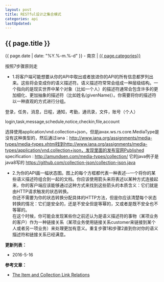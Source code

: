```yaml
---
layout: post
title: RESTful设计之集合模式
categories: api
lastUpdated: 
---
```


## {{ page.title }}

{{ page.date | date: "%Y.%-m.%-d" }} - 南京 | <a href="/archive#{{ page.categories }}">{{ page.categories}}</a>

按照7步骤原则走

* 1.将客户端可能想要从你的API中取出或者放进你的API的所有信息都罗列出来。这些将会变成你的语义描述符。语义描述符常常会组成一种层级结构。一个指向的是现实世界中某个对象（比如一个人）的描述符通常会包含许多的更加细化、更加抽象的描述符（比如姓名(givenName)）。你需要将你的描述符以一种直观的方式进行分组。

登录，任务，消息，日程，通知，考勤，通讯录，文件，账号（个人）

login,task,message,schedule,notice,checkin,file,account

选择使用application/vnd.collection+json，但是javax.ws.rs.core.MediaType是没有这种类型的，然后通过iana：http://www.iana.org/assignments/media-types/media-types.xhtml找到http://www.iana.org/assignments/media-types/application/vnd.collection+json，发现里面的发布官网Published specification :
  http://amundsen.com/media-types/collection/
它的java例子是java8写的
  https://github.com/collection-json/collection-json.java


* 2.为你的API画一幅状态图。图上的每个方框都代表一种表述--一个将你的某些语义描述符组合到一起的文档。你应该使用箭头来将表述以某种方式连接起来，你的客户端应该能够通过这种方式来找到这些箭头的本质含义：它们就是由HTTP请求触发的状态转换。  
你还不需要为你的状态转换分配具体的HTTP方法，但是你应该清楚每个状态转换的情况：它们是安全的，还是不安全但是等幂的，又或者是既不安全也不等幂的。  
在这个时候，你可能会发现某些你之前还认为是语义描述符的事物（某项业务的客户）作为一种链接关系（某项业务使用链接关系customer来链接到某个人或者另一项业务）来处理更加有意义。重复步骤1和步骤2直到你对你的语义描述符和链接关系已经满意。

**更新列表：**

* 2016-5-16



**参考文章：**

* [The Item and Collection Link Relations][1]


[1]: http://tools.ietf.org/html/rfc6573
